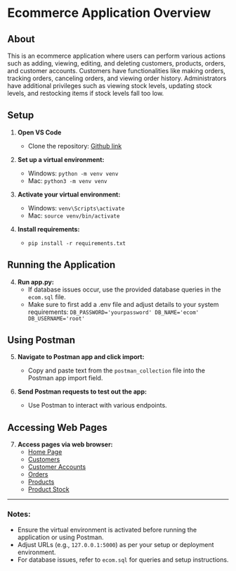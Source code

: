 # Ecommerce Application Overview

## About

This is an ecommerce application where users can perform various actions such as adding, viewing, editing, and deleting customers, products, orders, and customer accounts. Customers have functionalities like making orders, tracking orders, canceling orders, and viewing order history. Administrators have additional privileges such as viewing stock levels, updating stock levels, and restocking items if stock levels fall too low.

## Setup

1. **Open VS Code**
   - Clone the repository: [Github link](https://github.com/chavezmatthew/week6-weekend-hw.git)
2. **Set up a virtual environment:**
   - Windows: `python -m venv venv`
   - Mac: `python3 -m venv venv`

3. **Activate your virtual environment:**
   - Windows: `venv\Scripts\activate`
   - Mac: `source venv/bin/activate`

4. **Install requirements:**
   - `pip install -r requirements.txt`

## Running the Application

4. **Run app.py:**
   - If database issues occur, use the provided database queries in the `ecom.sql` file.
   - Make sure to first add a .env file and adjust details to your system requirements:
      `DB_PASSWORD='yourpassword'
      DB_NAME='ecom'
      DB_USERNAME='root'`
      

## Using Postman

5. **Navigate to Postman app and click import:**
   - Copy and paste text from the `postman_collection` file into the Postman app import field.

6. **Send Postman requests to test out the app:**
   - Use Postman to interact with various endpoints.

## Accessing Web Pages

7. **Access pages via web browser:**
   - [Home Page](http://127.0.0.1:5000/)
   - [Customers](http://127.0.0.1:5000/customers)
   - [Customer Accounts](http://127.0.0.1:5000/customer_accounts)
   - [Orders](http://127.0.0.1:5000/orders)
   - [Products](http://127.0.0.1:5000/products)
   - [Product Stock](http://127.0.0.1:5000/products/stock)

---

### Notes:
- Ensure the virtual environment is activated before running the application or using Postman.
- Adjust URLs (e.g., `127.0.0.1:5000`) as per your setup or deployment environment.
- For database issues, refer to `ecom.sql` for queries and setup instructions.